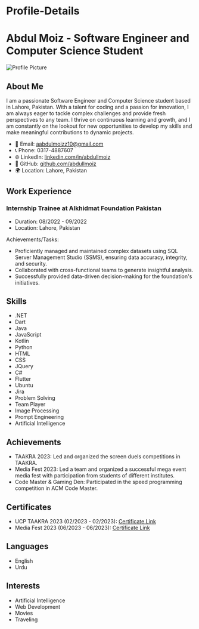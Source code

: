 # Profile-Details
# Abdul Moiz - Software Engineer and Computer Science Student

![Profile Picture](profile_picture.jpg)

## About Me
I am a passionate Software Engineer and Computer Science student based in Lahore, Pakistan. With a talent for coding and a passion for innovation, I am always eager to tackle complex challenges and provide fresh perspectives to any team. I thrive on continuous learning and growth, and I am constantly on the lookout for new opportunities to develop my skills and make meaningful contributions to dynamic projects.

- 📧 Email: aabdulmoizz10@gmail.com
- 📞 Phone: 0317-4887607
- 🌐 LinkedIn: [linkedin.com/in/abdullmoiz](https://www.linkedin.com/in/abdullmoiz)
- 🐙 GitHub: [github.com/abdullmoiz](https://github.com/abdullmoiz)
- 🌍 Location: Lahore, Pakistan

## Work Experience
### Internship Trainee at Alkhidmat Foundation Pakistan
- Duration: 08/2022 - 09/2022
- Location: Lahore, Pakistan

Achievements/Tasks:
- Proficiently managed and maintained complex datasets using SQL Server Management Studio (SSMS), ensuring data accuracy, integrity, and security.
- Collaborated with cross-functional teams to generate insightful analysis.
- Successfully provided data-driven decision-making for the foundation's initiatives.

## Skills
- .NET
- Dart
- Java
- JavaScript
- Kotlin
- Python
- HTML
- CSS
- JQuery
- C#
- Flutter
- Ubuntu
- Jira
- Problem Solving
- Team Player
- Image Processing
- Prompt Engineering
- Artificial Intelligence

## Achievements
- TAAKRA 2023: Led and organized the screen duels competitions in TAAKRA.
- Media Fest 2023: Led a team and organized a successful mega event media fest with participation from students of different institutes.
- Code Master & Gaming Den: Participated in the speed programming competition in ACM Code Master.

## Certificates
- UCP TAAKRA 2023 (02/2023 - 02/2023): [Certificate Link](https://shorturl.at/ixLNW)
- Media Fest 2023 (06/2023 - 06/2023): [Certificate Link](https://shorturl.at/ltDT0)

## Languages
- English
- Urdu

## Interests
- Artificial Intelligence
- Web Development
- Movies
- Traveling
